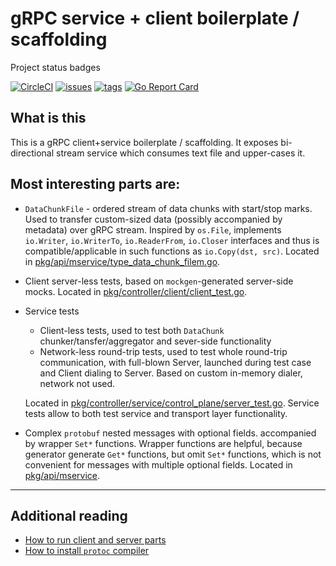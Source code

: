 # gRPC service + client boilerplate / scaffolding

Project status badges


[![CircleCI](https://circleci.com/gh/sunsingerus/mservice.svg?style=svg)](https://circleci.com/gh/sunsingerus/mservice)
[![issues](https://img.shields.io/github/issues/sunsingerus/mservice.svg)](https://github.com/sunsingerus/mservice/issues)
[![tags](https://img.shields.io/github/tag/sunsingerus/mservice.svg)](https://github.com/sunsingerus/mservice/tags)
[![Go Report Card](https://goreportcard.com/badge/github.com/sunsingerus/mservice)](https://goreportcard.com/report/github.com/sunsingerus/mservice)

## What is this
This is a gRPC client+service boilerplate / scaffolding. 
It exposes bi-directional stream service which consumes text file and upper-cases it.
 

## Most interesting parts are:
- `DataChunkFile` - ordered stream of data chunks with start/stop marks. 
  Used to transfer custom-sized data (possibly accompanied by metadata) over gRPC stream. 
  Inspired by `os.File`, implements `io.Writer`, `io.WriterTo`, `io.ReaderFrom`, `io.Closer` interfaces and thus is compatible/applicable in such functions as `io.Copy(dst, src)`.
  Located in [pkg/api/mservice/type_data_chunk_filem.go](pkg/api/mservice/type_data_chunk_file.go). 
- Client server-less tests, based on `mockgen`-generated server-side mocks.
  Located in [pkg/controller/client/client_test.go](pkg/controller/client/client_test.go).
- Service tests
  - Client-less tests, used to test both `DataChunk` chunker/tansfer/aggregator and sever-side functionality
  - Network-less round-trip tests, used to test whole round-trip communication, with full-blown Server, launched during test case and Client dialing to Server.
    Based on custom in-memory dialer, network not used.
     
  Located in [pkg/controller/service/control_plane/server_test.go](pkg/controller/service/control_plane/server_test.go).
  Service tests allow to both test service and transport layer functionality.
- Complex `protobuf` nested messages with optional fields. accompanied by wrapper `Set*` functions.
  Wrapper functions are helpful, because generator generate `Get*` functions, but omit `Set*` functions, which is not convenient for messages with multiple optional fields. 
  Located in [pkg/api/mservice](pkg/api/mservice).
   

---
## Additional reading

- [How to run client and server parts][run]
- [How to install `protoc` compiler][protoc]

[protoc]: ./docs/protoc.md
[run]: ./docs/run.md
